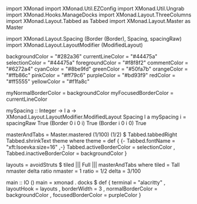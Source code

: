 import XMonad
import XMonad.Util.EZConfig
import XMonad.Util.Ungrab
import XMonad.Hooks.ManageDocks
import XMonad.Layout.ThreeColumns
import XMonad.Layout.Tabbed as Tabbed
import XMonad.Layout.Master as Master

import XMonad.Layout.Spacing (Border (Border), Spacing, spacingRaw)
import XMonad.Layout.LayoutModifier (ModifiedLayout)


backgroundColor    = "#282a36"
currentLineColor   = "#44475a"
selectionColor     = "#44475a"
foregroundColor    = "#f8f8f2"
commentColor       = "#6272a4"
cyanColor          = "#8be9fd"
greenColor         = "#50fa7b"
orangeColor        = "#ffb86c"
pinkColor          = "#ff79c6"
purpleColor        = "#bd93f9"
redColor           = "#ff5555"
yellowColor        = "#f1fa8c"

myNormalBorderColor  = backgroundColor
myFocusedBorderColor = currentLineColor

mySpacing :: Integer -> l a -> XMonad.Layout.LayoutModifier.ModifiedLayout Spacing l a
mySpacing i = spacingRaw True (Border 0 i 0 i) True (Border i 0 i 0) True

masterAndTabs = Master.mastered (1/100) (1/2) $ Tabbed.tabbedRight Tabbed.shrinkText theme
 where
  theme = def { {- Tabbed.fontName            = "xft:Isoevka:size=16" 
              ,-} Tabbed.activeBorderColor   = selectionColor
              , Tabbed.inactiveBorderColor = backgroundColor
              } 

layouts = avoidStruts $ tiled ||| Full ||| masterAndTabs
	where
		tiled 	= Tall nmaster delta ratio
		nmaster = 1
		ratio 	= 1/2
		delta 	= 3/100

main :: IO ()
main = xmonad
	. docks
		$ def
		{ terminal 		= "alacritty"
		, layoutHook 		= layouts
		, borderWidth 		= 3
		, normalBorderColor 	= backgroundColor
		, focusedBorderColor 	= purpleColor
		}

